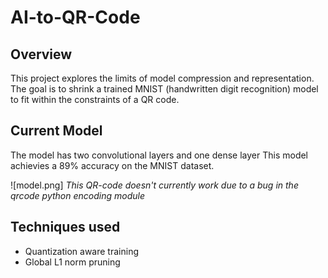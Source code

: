 # AI-to-QR-Code

## Overview
This project explores the limits of model compression and representation. The goal is to shrink a trained MNIST (handwritten digit recognition) model to fit within the constraints of a QR code. 

## Current Model
The model has two convolutional layers and one dense layer
This model achievies a 89% accuracy on the MNIST dataset.

![model.png]
*This QR-code doesn't currently work due to a bug in the qrcode python encoding module*

## Techniques used 
- Quantization aware training
- Global L1 norm pruning


